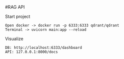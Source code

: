 #RAG API

Start project
```
Open docker -> docker run -p 6333:6333 qdrant/qdrant
Terminal -> uvicorn main:app --reload
```

Visualize
```
DB: http://localhost:6333/dashboard
API: 127.0.0.1:8000/docs
```

